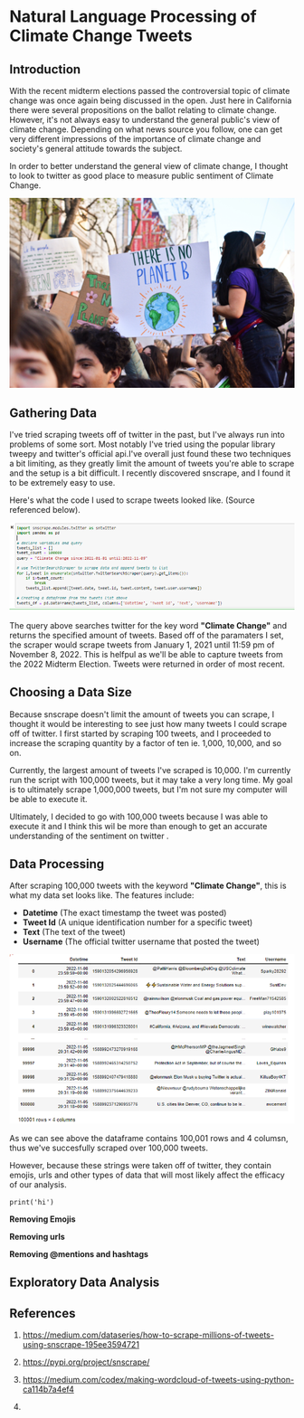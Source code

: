 # Natural Language Processing of Climate Change Tweets

## Introduction

With the recent midterm elections passed the controversial topic of climate change was once again being discussed in the open. Just here in California there were several propositions on the ballot relating to climate change. However, it's not always easy to understand the general public's view of climate change. Depending on what news source you follow, one can get very different impressions of the importance of climate change and society's general attitude towards the subject. 

In order to better understand the general view of climate change, I thought to look to twitter as good place to measure public sentiment of Climate Change. 

![Image!](Images/image2.jpg)

## Gathering Data

I've tried scraping tweets off of twitter in the past, but I've always run into problems of some sort. Most notably I've tried using the popular library tweepy and twitter's official api.I've overall just found these two techniques a bit limiting, as they greatly limit the amount of tweets you're able to scrape and the setup is a bit difficult. I recently discovered snscrape, and I found it to be extremely easy to use. 

Here's what the code I used to scrape tweets looked like. (Source referenced below).

![Image!](Images/image1.png)

The query above searches twitter for the key word **"Climate Change"** and returns the specified amount of tweets. Based off of the paramaters I set, the scraper would scrape tweets from January 1, 2021 until 11:59 pm of November 8, 2022. This is helfpul as we'll be able to capture tweets from the 2022 Midterm Election. Tweets were returned in order of most recent. 


## Choosing a Data Size
Because snscrape doesn't limit the amount of tweets you can scrape, I thought it would be interesting to see just how many tweets I could scrape off of twitter. I first started by scraping 100 tweets, and I proceeded to increase the scraping quantity by a factor of ten ie. 1,000, 10,000, and so on. 

Currently, the largest amount of tweets I've scraped is 10,000. I'm currently run the script with 100,000 tweets, but it may take a very long time. My goal is to ultimately scrape 1,000,000 tweets, but I'm not sure my computer will be able to execute it.

Ultimately, I decided to go with 100,000 tweets because I was able to execute it and I think this wil be more than enough to get an accurate understanding of the sentiment on twitter .


## Data Processing

After scraping 100,000 tweets with the keyword **"Climate Change"**, this is what my data set looks like. The features include:
- **Datetime** (The exact timestamp the tweet was posted)
- **Tweet Id** (A unique identification number for a specific tweet)
- **Text** (The text of the tweet)
- **Username** (The official twitter username that posted the tweet)

![Image!](Images/image3.png)

As we can see above the dataframe contains 100,001 rows and 4 columsn, thus we've succesfully scraped over 100,000 tweets. 

However, because these strings were taken off of twitter, they contain emojis, urls and other types of data that will most likely affect the efficacy of our analysis. 

```
print('hi')
```

**Removing Emojis**

**Removing urls**

**Removing @mentions and hashtags**





## Exploratory Data Analysis


## References

1. https://medium.com/dataseries/how-to-scrape-millions-of-tweets-using-snscrape-195ee3594721

2. https://pypi.org/project/snscrape/

3. https://medium.com/codex/making-wordcloud-of-tweets-using-python-ca114b7a4ef4

4. 